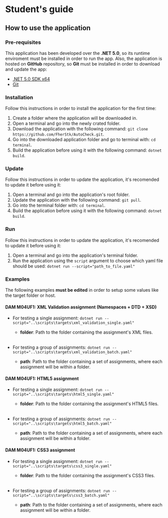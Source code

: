 # Student's guide
## How to use the application
### Pre-requisites
This application has been developed over the **.NET 5.0**, so its runtime enviroment must be installed in order to run the app. Also, the application is hosted on **GitHub** repository, so **Git** must be installed in order to download and update the app:
* [.NET 5.0 SDK x64](https://dotnet.microsoft.com/download)
* [Git](https://git-scm.com/downloads)

### Installation
Follow this instructions in order to install the application for the first time:

1. Create a folder where the application will be downloaded in.
2. Open a terminal and go into the newly crated folder.
3. Download the application with the following command: `git clone https://github.com/FherStk/AutoCheck.git`.
4. Go into the downloaded application folder and go to terminal with: `cd terminal`.
5. Build the application before using it with the following command: `dotnet build`.

### Update
Follow this instructions in order to update the application, it's recomended to update it before using it:
1. Open a terminal and go into the application's root folder.
2. Update the application with the following command: `git pull`. 
3. Go into the terminal folder with: `cd terminal`.
4. Build the application before using it with the following command: `dotnet build`.

### Run
Follow this instructions in order to update the application, it's recomended to update it before using it:
1. Open a terminal and go into the application's terminal folder.
2. Run the application using the `script` argument to choose which yaml file should be used: `dotnet run --script="path_to_file.yaml"` 

### Examples
The following examples **must be edited** in order to setup some values like the target folder or host.

#### DAM M04UF1: XML Validation assignment (Namespaces + DTD + XSD)
* For testing a single assignment: `dotnet run --script="..\scripts\targets\xml_validation_single.yaml"`
    * **folder**: Path to the folder containing the assignment's XML files.<br><br>

* For testing a group of assignments: `dotnet run --script="..\scripts\targets\xml_validation_batch.yaml"`
    * **path**: Path to the folder containing a set of assignments, where each assignment will be within a folder.

#### DAM M04UF1: HTML5 assignment
* For testing a single assignment: `dotnet run --script="..\scripts\targets\html5_single.yaml"`
    * **folder**: Path to the folder containing the assignment's HTML5 files.<br><br>

* For testing a group of assignments: `dotnet run --script="..\scripts\targets\html5_batch.yaml"`
    * **path**: Path to the folder containing a set of assignments, where each assignment will be within a folder.

#### DAM M04UF1: CSS3 assignment
* For testing a single assignment: `dotnet run --script="..\scripts\targets\css3_single.yaml"`
    * **folder**: Path to the folder containing the assignment's CSS3 files.<br><br>

* For testing a group of assignments: `dotnet run --script="..\scripts\targets\css3_batch.yaml"`
    * **path**: Path to the folder containing a set of assignments, where each assignment will be within a folder.
